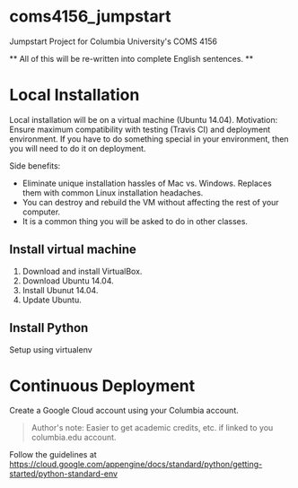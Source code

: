 # coms4156_jumpstart
Jumpstart Project for Columbia University's COMS 4156

** All of this will be re-written into complete English sentences. **

# Local Installation
Local installation will be on a virtual machine (Ubuntu 14.04).  Motivation: Ensure maximum compatibility with testing (Travis CI) and deployment environment.  If you have to do something special in your environment, then you will need to do it on deployment.

Side benefits:
- Eliminate unique installation hassles of Mac vs. Windows.  Replaces them with common Linux installation headaches.
- You can destroy and rebuild the VM without affecting the rest of your computer.
- It is a common thing you will be asked to do in other classes.

## Install virtual machine
1. Download and install VirtualBox.
2. Download Ubuntu 14.04.
3. Install Ubunut 14.04.
4. Update Ubuntu.

## Install Python

Setup using virtualenv 




# Continuous Deployment
Create a Google Cloud account using your Columbia account.  
> Author's note: Easier to get academic credits, etc. if linked to you columbia.edu account.

Follow the guidelines at https://cloud.google.com/appengine/docs/standard/python/getting-started/python-standard-env

